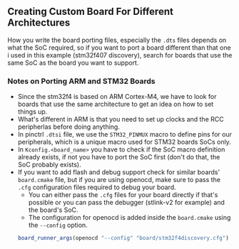 ## Creating Custom Board For Different Architectures
How you write the board porting files, especially the `.dts` files depends on what the SoC required, so if you want to port a board different than that one i used in this example (stm32f407 discovery), search for boards that use the same SoC as the board you want to support.

### Notes on Porting ARM and STM32 Boards
- Since the stm32f4 is based on ARM Cortex-M4, we have to look for boards that use the same architecture to get an idea on how to set things up.
- What's different in ARM is that you need to set up clocks and the RCC peripherlas before doing anything.
- In pinctrl `.dtsi` file, we use the `STM32_PINMUX` macro to define pins for our peripherals, which is a unique macro used for STM32 boards SoCs only.
- In `Kconfig.<board_name>` you have to check if the SoC macro definition already exists, if not you have to port the SoC first (don't do that, the SoC probably exists).
- If you want to add flash and debug support check for similar boards' `board.cmake` file, but if you are using openocd, make sure to pass the `.cfg` configuration files required to debug your board.
    - You can either pass the `.cfg` files for your board directly if that's possible or you can pass the debugger (stlink-v2 for example) and the board's SoC.
    - The configuration for openocd is added inside the `board.cmake` using the `--config` option.
    ```cmake
    board_runner_args(openocd "--config" "board/stm32f4discovery.cfg")
    ```
